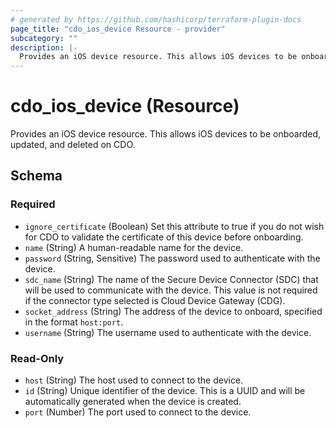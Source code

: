 ```yaml
---
# generated by https://github.com/hashicorp/terraform-plugin-docs
page_title: "cdo_ios_device Resource - provider"
subcategory: ""
description: |-
  Provides an iOS device resource. This allows iOS devices to be onboarded, updated, and deleted on CDO.
---
```


# cdo_ios_device (Resource)

Provides an iOS device resource. This allows iOS devices to be onboarded, updated, and deleted on CDO.



<!-- schema generated by tfplugindocs -->
## Schema

### Required

- `ignore_certificate` (Boolean) Set this attribute to true if you do not wish for CDO to validate the certificate of this device before onboarding.
- `name` (String) A human-readable name for the device.
- `password` (String, Sensitive) The password used to authenticate with the device.
- `sdc_name` (String) The name of the Secure Device Connector (SDC) that will be used to communicate with the device. This value is not required if the connector type selected is Cloud Device Gateway (CDG).
- `socket_address` (String) The address of the device to onboard, specified in the format `host:port`.
- `username` (String) The username used to authenticate with the device.

### Read-Only

- `host` (String) The host used to connect to the device.
- `id` (String) Unique identifier of the device. This is a UUID and will be automatically generated when the device is created.
- `port` (Number) The port used to connect to the device.
